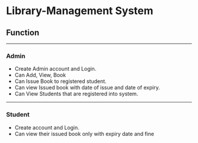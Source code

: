 # Library-Management System

## Function 
------
### Admin

<ul>
  <li>Create Admin account and Login.</li>
  <li>Can Add, View, Book</li>
  <li>Can Issue Book to registered student.</li>
  <li>Can view Issued book with date of issue and date of expiry.</li>
  <li>Can View Students that are registered into system.</li>
 </ul>
 
 ------
 
 ### Student
 
 <ul>
  <li>Create account and Login.</li>
  <li>Can view their issued book only with expiry date and fine</li>
 </ul>
 
 
